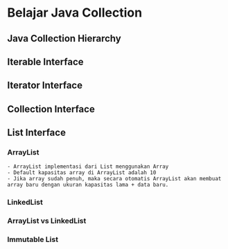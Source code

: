 # Belajar Java Collection
## Java Collection Hierarchy
## Iterable Interface
## Iterator Interface
## Collection Interface
## List Interface
### ArrayList
    - ArrayList implementasi dari List menggunakan Array
    - Default kapasitas array di ArrayList adalah 10
    - Jika array sudah penuh, maka secara otomatis ArrayList akan membuat array baru dengan ukuran kapasitas lama + data baru. 
### LinkedList
### ArrayList vs LinkedList
### Immutable List